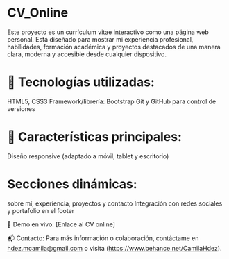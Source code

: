 # CV_Online
Este proyecto es un currículum vitae interactivo como una página web personal. Está diseñado para mostrar mi experiencia profesional, habilidades, formación académica y proyectos destacados de una manera clara, moderna y accesible desde cualquier dispositivo.

# 🚀 Tecnologías utilizadas:
HTML5, CSS3
Framework/librería: Bootstrap
Git y GitHub para control de versiones

# 🎯 Características principales:
Diseño responsive (adaptado a móvil, tablet y escritorio)

# Secciones dinámicas: 
sobre mí, experiencia, proyectos y contacto
Integración con redes sociales y portafolio en el footer


🔗 Demo en vivo:
[Enlace al CV online]

📬 Contacto:
Para más información o colaboración, contáctame en hdez.mcamila@gmail.com o visita (https://www.behance.net/CamilaHdez).










